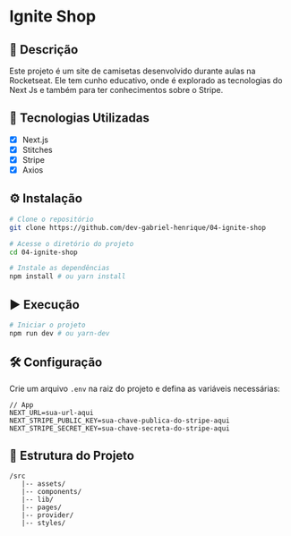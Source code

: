 # Ignite Shop

## 📌 Descrição
Este projeto é um site de camisetas desenvolvido durante aulas na Rocketseat. Ele tem cunho educativo, onde é explorado as tecnologias do Next Js e também para ter conhecimentos sobre o Stripe.

## 🚀 Tecnologias Utilizadas
- [x] Next.js
- [x] Stitches
- [x] Stripe
- [x] Axios

## ⚙️ Instalação
```bash
# Clone o repositório
git clone https://github.com/dev-gabriel-henrique/04-ignite-shop

# Acesse o diretório do projeto
cd 04-ignite-shop

# Instale as dependências
npm install # ou yarn install
```

## ▶️ Execução
```bash
# Iniciar o projeto
npm run dev # ou yarn-dev
```

## 🛠 Configuração
Crie um arquivo `.env` na raiz do projeto e defina as variáveis necessárias:
```env
// App
NEXT_URL=sua-url-aqui
NEXT_STRIPE_PUBLIC_KEY=sua-chave-publica-do-stripe-aqui
NEXT_STRIPE_SECRET_KEY=sua-chave-secreta-do-stripe-aqui
```

## 📝 Estrutura do Projeto
```plaintext
/src
   |-- assets/
   |-- components/
   |-- lib/
   |-- pages/
   |-- provider/
   |-- styles/
```

